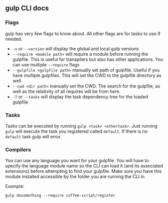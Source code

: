 ## gulp CLI docs

### Flags

gulp has very few flags to know about. All other flags are for tasks to use if needed.

- `-v` or `--version` will display the global and local gulp versions
- `--require <module path>` will require a module before running the gulpfile. This is useful for transpilers but also has other applications. You can use multiple `--require` flags
- `--gulpfile <gulpfile path>` manually set path of gulpfile. Useful if you have multiple gulpfiles. This will set the CWD to the gulpfile directory as well.
- `--cwd <dir path>` manually set the CWD. The search for the gulpfile, as well as the relativity of all requires will be from here.
- `-T` or `--tasks` will display the task dependency tree for the loaded gulpfile

### Tasks

Tasks can be executed by running `gulp <task> <othertask>`. Just running `gulp` will execute the task you registered called `default`. If there is no `default` task gulp will error.

### Compilers

You can use any language you want for your gulpfile. You will have to specify the language module name so the CLI can load it (and its associated extensions) before attempting to find your gulpfile. Make sure you have this module installed accessible by the folder you are running the CLI in.

Example:

```
gulp dosomething --require coffee-script/register
```
